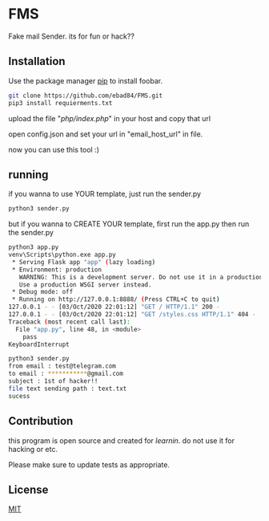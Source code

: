 # FMS

Fake mail Sender. its for fun or hack??

## Installation

Use the package manager [pip](https://pip.pypa.io/en/stable/) to install foobar.

```bash
git clone https://github.com/ebad84/FMS.git
pip3 install requierments.txt
```

upload the file "*php/index.php*" in your host and copy that url

open config.json and set your url in "email_host_url" in file.

now you can use this tool :)

## running

if you wanna to use YOUR template, just run the sender.py

```bash
python3 sender.py
```

but if you wanna to CREATE YOUR template, first run the app.py then run the sender.py

```bash
python3 app.py
venv\Scripts\python.exe app.py
 * Serving Flask app "app" (lazy loading)
 * Environment: production
   WARNING: This is a development server. Do not use it in a production deployment.
   Use a production WSGI server instead.
 * Debug mode: off
 * Running on http://127.0.0.1:8888/ (Press CTRL+C to quit)
127.0.0.1 - - [03/Oct/2020 22:01:12] "GET / HTTP/1.1" 200 -
127.0.0.1 - - [03/Oct/2020 22:01:12] "GET /styles.css HTTP/1.1" 404 -
Traceback (most recent call last):
  File "app.py", line 48, in <module>
    pass
KeyboardInterrupt

python3 sender.py
from email : test@telegram.com
to email : ***********@gmail.com
subject : 1st of hacker!!
file text sending path : text.txt
sucess
```

## Contribution
this program is open source and created for *learnin*. do not use it for hacking or etc.


Please make sure to update tests as appropriate.

## License
[MIT](https://choosealicense.com/licenses/mit/)
